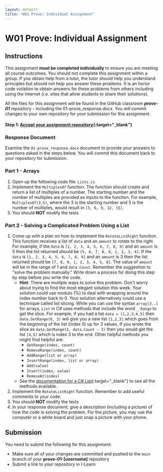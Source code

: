 ```yaml
---
layout: default
title: "W01 Prove: Individual Assignment"
---
```


# W01 Prove: Individual Assignment
## Instructions

This assignment **must be completed individually** to ensure you are meeting all course outcomes. You should not complete this assignment within a group. If you obtain help from a tutor, the tutor should help you understand principles but should not help you answer these problems. It is an honor code violation to obtain answers for these problems from others including using the internet (i.e. sites that allow students to share their solutions).

All the files for this assignment will be found in the GitHub classroom ***prove-01*** repository - including the 01-prove_response.docx. You will commit changes to your own repository for your submission for this assignment.

#### Step 1: [Accept your assignment repository](prove-classroom){:target="_blank"}

### Response Document
Examine the `01-prove_response.docx` document to provide your answers to questions asked in the steps below. You will commit this document back to your repository for submission.

### Part 1 - Arrays
1. Open up the following code file: `Lists.cs`
2. Implement the `MultiplesOf` function. The function should create and return a list of multiples of a number. The starting number and the number of multiples are provided as inputs to the function. For example, `MultiplesOf(3,5)`, where the 3 is the starting number and 5 is the number of multiples, would result in `[3, 6, 9, 12, 15]`.
3. You should **NOT** modify the tests

### Part 2 - Solving a Complicated Problem Using a List
1. Come up with a plan on how to implement the `RotateListRight` function. This function receives a list of `data` and an `amount` to rotate to the right. For example, if the `data` is `[1, 2, 3, 4, 5, 6, 7, 8, 9]` and an `amount` is 5 then the list returned should be `[5, 6, 7, 8, 9, 1, 2, 3, 4]`. If the `data` is `[1, 2, 3, 4, 5, 6, 7, 8, 9]` and an `amount` is 3 then the list returned should be `[7, 8, 9, 1, 2, 3, 4, 5, 6]`. The value of `amount` will be in the range of 1 and `data.Count`. Remember the suggestion to "solve the problem manually." Write down a process for doing this step by step before you write the code.
    * **Hint**: There are multiple ways to solve this problem. Don't worry about trying to find the most elegant solution this week. Your solution could use modulo (%) to deal with wrapping around the index number back to 0. Your solution alternatively could use a technique called list slicing. While you can use the syntax `array[3..]` for arrays, `List` in C# uses methods that include the word `__Range` to get the slice. For example, if you had a list `data = [1,2,3,4,5]` then `data.GetRange(0, 3)` will give you a new list `[1,2,3]` which goes from the beginning of the list (index 0) up for 3 values. If you wrote the slice as `data.GetRange(3, data.Count - 3)` then you would get the list `[4,5]` which is index 3 to the end. Other helpful methods you might find helpful are:
        * `GetRange(index, count)`
        * `RemoveRange(index, count)`
        * `AddRange(list or array)`
        * `InsertRange(index, list or array)`
        * `Add(value)`
        * `Insert(index, value)`
        * `RemoveAt(index)`
    * See the [documentation for a C# List](https://learn.microsoft.com/en-us/dotnet/api/system.collections.generic.list-1?view=net-6.0#methods){:target="_blank"} to see all the methods available.
2. Implement the `RotateListRight` function. Remember to add useful comments to your code.
3. You should **NOT** modify the tests
4. In your response document, give a description (including a picture) of how the code is solving the problem. For the picture, you may use the computer or a white board and just snap a picture with your phone.

## Submission
You need to submit the following for this assignment:
* Make sure all of your changes are committed and pushed to the `main` branch of your **prove-01-[username]** repository
* Submit a link to your repository in I-Learn
